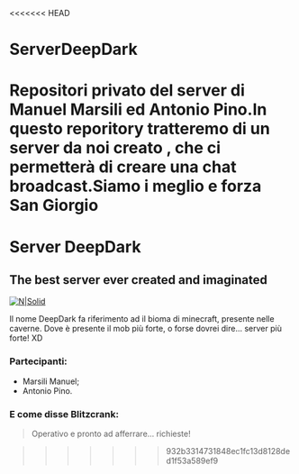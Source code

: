 <<<<<<< HEAD
# ServerDeepDark
Repositori privato del server di Manuel Marsili ed Antonio Pino.In questo reporitory tratteremo di un server da noi creato , che ci permetterà di creare una chat broadcast.Siamo i meglio e forza San Giorgio 
=======
# Server DeepDark
## The best server ever created and imaginated

[![N|Solid](https://media.thenerdstash.com/wp-content/uploads/2022/04/deepdark-minecraft-01.jpg)]()

Il nome DeepDark fa riferimento ad il bioma di minecraft, presente nelle caverne. Dove è presente il mob più forte, o forse dovrei dire... server più forte! XD

### Partecipanti:
- Marsili Manuel;
- Antonio Pino.


### E come disse Blitzcrank:
> Operativo e pronto ad afferrare... richieste!

>>>>>>> 932b3314731848ec1fc13d8128ded1f53a589ef9
